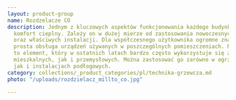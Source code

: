 ```yaml
---
layout: product-group
name: Rozdzelacze CO
description: Jednym z kluczowych aspektów funkcjonowania każdego budynku jest właściwy
  komfort cieplny. Zależy on w dużej mierze od zastosowania nowoczesnych technologii
  oraz właściwych instalacji. Dla współczesnego użytkownika ogromne znacznie ma również
  prosta obsługa urządzeń używanych w poszczególnych pomieszczeniach. Rozdzielacz
  to element, który w ostatnich latach bardzo często wykorzystuje się zarówno w budynkach
  mieszkalnych, jak i przemysłowych. Można zastosować go zarówno w ogrzewaniu grzejnikowym,
  jak i instalacjach podłogowych.
category: collections/_product_categories/pl/technika-grzewcza.md
photo: "/uploads/rozdzielacz_millto_co.jpg"

---
```

